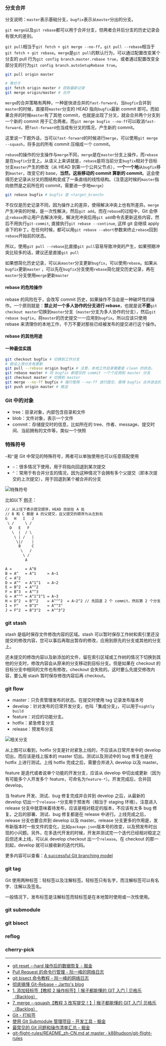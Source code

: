 ### 分支合并

分支说明：`master`表示基础分支，`bugfix`表示从`master`分出的分支。

`git merge`以及`git rebase`都可以用于合并分支，但两者合并后分支的历史记录会有很大的差别。

`git pull`相当于`git fetch + git merge --no-ff`，`git pull --rebase`相当于`git fetch + git rebase`。`merge`是`git pull`的默认行为，可以通过配置改变某个分支的 pull 行为`git config branch.master.rebase true`，或者通过配置改变全部分支的行为`git config branch.autoSetupRebase true`。

```bash
git pull origin master

# 等价于
git fetch origin master # 获取最新记录
git merge origin/master # 合并
```

`merge`的合并策略有两种，一种是快进合并的`fast-forward`，当`bugfix`合并到`master`的时候，直接将`master`分支的 HEAD 指向`bugfix`最新 commit 即可。而如果合并的时候`master`有了其他 commit，也就是出现了分叉，就会合并两个分支到一个新的 commit 用于汇合两者。而`git merge bugfix --no-ff`可以取消`fast-forward`，把`fast-forward`也当成有分叉的情况，产生新的 commit。

这里说一下题外话，当可以`fast-forward`的时候进行`merge`，可以使用`git merge --squash`，将多出的所有 commit 压缩成一个 commit。

`rebase`的操作的分支操作与`merge`不同，`merge`是在`master`分支上操作，而`rebase`是在`bugfix`分支上。从语义上来讲就是，`rebase`是将当前分支`bugfix`相对于目标分支`master`产生的修改（从 HEAD 到第一个公共父节点），**一个一个地**从`bugfix`移到`master`，改变它的 base，**当然，这些移动的 commit 算新的 commit**。这会使得历史记录从分叉的图结构变成了一条直线的线性结构。（注意这时候的`master`指向依然是之前所在的 commit，需要进一步地`merge`）

```bash
git rebase bugfix # bugfix 是 <target_branch>
```

不仅仅是历史记录不同，因为操作上的差异，使得解决冲突上也有所差异。`merge`产生冲突的时候，是一次性解决，然后`git add`。而在`rebase`的过程中，Git 会停止`rebase`并让用户去解决冲突，解决完冲突后用`git add`命令去更新这些内容，然后不用执行`git-commit`, 直接执行`git rebase --continue`, 这样 git 会继续 apply 余下的补丁。在任何时候，都可以用`git rebase --abort`参数来终止`rebase`回到`rebase`开始前的状态。

所以，使用`git pull --rebase`比直接`git pull`容易导致冲突的产生，如果预期冲突比较多的话，建议还是直接`git pull`

如果想简化历史记录，可以从`master`分支更新`bugfix`，可以使用`rebase`。如果从`bugfix`更新`master`
，可以先在`bugfix`分支使用`rebase`简化提交历史记录，再在`master`分支使用`merge`更新`master`

#### rebase 的危险操作

rebase 的风险在于，会改写 commit 历史，如果操作不当会是一种破坏性的操作。一个原则就是：**禁止对一个多人协作的分支进行 rebase**，也就是说**不要**`git checkout master`切换到`master`分支（`master`分支为多人协作的分支），然后`git rebase bugfix`，将`master`的历史提交一一应用到`bugfix`。所以应该只使用 rebase 来清理你的本地工作，千万不要对那些已经被发布的提交进行这个操作。

#### rebase 的其他用途

#### 一种最佳实践

```bash
git checkout bugfix # 切换到工作分支
# 假设上游分支有更新
git pull --rebase origin bugfix # 注意，本地工作目录需要是 clean 的状态。
git rebase master # 将 bugfix 新提交的 commit 一个个应用到 master 分支
git checkout master # 切换到 master
git merge --no-ff bugfix # 强行使用 --no-ff 进行提交，使得 bugfix 合并进去的有突出来的效果，而不是一条直线，方便后续定位
git push origin master # 推送
```

### Git 中的对象

- tree：目录对象，内部包含目录和文件
- blob：文件对象，表示一个文件
- commit：存储提交时的信息，比如所在的 tree、作者、message、提交时间、当前拥有的文件等，类似一个快照

### 特殊符号

`~`和`^`是 Git 中常见的特殊符号，两者可以单独使用也可以任意搭配使用

- `~`：很多情况下使用，用于将指向回退到某次提交
- `^`：常用于有合并分支的情况，因为这种情况下会拥有多个父提交（即本次提交的上次提交），用于回退到某个被合并的分支

![特殊符号](http://image.geekaholic.cn/20191024161059.png@0.8)

比如以下 [例子](https://stackoverflow.com/questions/2221658/whats-the-difference-between-head-and-head-in-git/2222920#2222920)：

```txt
// 从上往下表示提交顺序，HEAD 目前在 A 处
// B 和 C 都是 A 的父提交，且父提交的顺序为从左到右
G   H   I   J
 \ /     \ /
  D   E   F
   \  |  / \
    \ | /   |
     \|/    |
      B     C
       \   /
        \ /
         A

A =      = A^0
B = A^   = A^1     = A~1
C = A^2
D = A^^  = A^1^1   = A~2
E = B^2  = A^^2
F = B^3  = A^^3
G = A^^^ = A^1^1^1 = A~3
H = D^2  = B^^2    = A^^^2  = A~2^2 // 先回退 2 个 commit，然后第 2 个分支
I = F^   = B^3^    = A^^3^
J = F^2  = B^3^2   = A^^3^2
```
### git stash

stash 是临时保存文件修改内容的区域。stash 可以暂时保存工作树和索引里还没提交的修改内容，您可以事后再取出暂存的修改，应用到原先的分支或其他的分支上。

还未提交的修改内容以及新添加的文件，留在索引区域或工作树的情况下切换到其他的分支时，修改内容会从原来的分支移动到目标分支。但是如果在 checkout 的目标分支中相同的文件也有修改，checkout 会失败的。这时要么先提交修改内容，要么用 stash 暂时保存修改内容后再 checkout。

### git flow

- master：只负责管理发布的状态。在提交时使用 tag 记录发布版本号
- develop：针对发布的日常开发分支，也叫「集成分支」，可以用于`nightly build`
- feature：对应的功能分支。
- hotfix：紧急修复分支
- release：预发布分支

![相关分支](http://image.geekaholic.cn/20191024164339.png@0.8)

从上图可以看到，hotfix 分支是针对紧急上线的，不应该从日常开发中的 develop 切出，而应该是线上版本的 master 切出。测试以及测试中的 bug 修复也是在 hotfix 上进行测试。上线 hotfix 完成之后，需要合并进入 develop 以及 master。

feature 是迭代或者说单个功能的开发分支，应该从 develop 中切出或更新（因为有可能多个人开发多个 feature，可命名为`feature-*`）。开发完成后，合并回 develop。

当 feature 开发、测试、bug 修复完成并合并到 develop 之后，从最新的 develop 切出一个`release-*`分支用于预发布（相当于 staging 环境）。注意进入 release 分支中就意味着待发布，应该是相对稳定的版本，不应该有太多 bug 修复。之后的部署、测试、bug 修复都是在 release 中进行。上线完成之后，release 分支也要合并到 develop 以及 master。release 分支更多的作用是，发布新版本时一些文件的变化，比如`package.json`版本号的改变，以及预发布时出现的小问题。另外，在多迭代开发的时候，开发并测试完一个迭代已经相对稳定之后但还未上线，可以从 develop checkout 出一个`release`。在 checkout 的那一刻起，develop 就可以接收新的迭代代码。

更多内容可以查看：[A successful Git branching model](https://jiongks.name/blog/a-successful-git-branching-model/)

### git tag

Git 使用两种标签：轻标签以及注解标签。轻标签只有名字，而注解标签可以有名字、注解以及签名。

一般情况下，发布标签是注解标签而轻标签是在本地暂时使用或一次性使用。

### git submodule

### git bisect

### reflog

### cherry-pick

---

* [git reset --hard 操作后的数据恢复 - 掘金](https://juejin.im/post/5af0438f5188251b8015967e)
* [Pull Request 的命令行管理 - 阮一峰的网络日志](http://www.ruanyifeng.com/blog/2017/07/pull_request.html)
* [git bisect 命令教程 - 阮一峰的网络日志](http://www.ruanyifeng.com/blog/2018/12/git-bisect.html)
* [彻底搞懂 Git-Rebase - Jartto's blog](http://jartto.wang/2018/12/11/git-rebase/)
* [1. 添加轻标签【教程 2 操作标签】| 猴子都能懂的 GIT 入门 | 贝格乐（Backlog）](https://backlog.com/git-tutorial/cn/stepup/stepup5_2.html)
* [7. merge --squash【教程 3 改写提交！】| 猴子都能懂的 GIT 入门| 贝格乐（Backlog）](https://backlog.com/git-tutorial/cn/stepup/stepup7_7.html)
* [Git - 打标签](https://git-scm.com/book/zh/v2/Git-%E5%9F%BA%E7%A1%80-%E6%89%93%E6%A0%87%E7%AD%BE)
* [使用 Git Submodule 管理项目 - 开发工具 - 掘金](https://juejin.im/entry/59a0046b518825243d1f05be)
* [最常见的 Git 问题和操作清单汇总 - 掘金](https://juejin.im/post/5d5d61e96fb9a06ace5254bd#heading-12)
* [git-flight-rules/README_zh-CN.md at master · k88hudson/git-flight-rules](https://github.com/k88hudson/git-flight-rules/blob/master/README_zh-CN.md)
